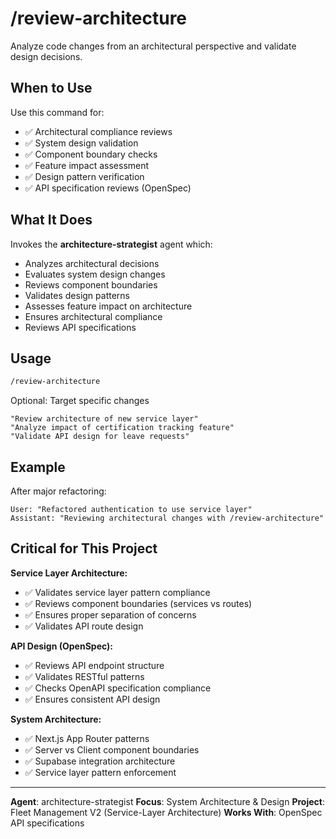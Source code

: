 # /review-architecture

Analyze code changes from an architectural perspective and validate design decisions.

## When to Use

Use this command for:
- ✅ Architectural compliance reviews
- ✅ System design validation
- ✅ Component boundary checks
- ✅ Feature impact assessment
- ✅ Design pattern verification
- ✅ API specification reviews (OpenSpec)

## What It Does

Invokes the **architecture-strategist** agent which:
- Analyzes architectural decisions
- Evaluates system design changes
- Reviews component boundaries
- Validates design patterns
- Assesses feature impact on architecture
- Ensures architectural compliance
- Reviews API specifications

## Usage

```bash
/review-architecture
```

Optional: Target specific changes
```
"Review architecture of new service layer"
"Analyze impact of certification tracking feature"
"Validate API design for leave requests"
```

## Example

After major refactoring:
```
User: "Refactored authentication to use service layer"
Assistant: "Reviewing architectural changes with /review-architecture"
```

## Critical for This Project

**Service Layer Architecture:**
- ✅ Validates service layer pattern compliance
- ✅ Reviews component boundaries (services vs routes)
- ✅ Ensures proper separation of concerns
- ✅ Validates API route design

**API Design (OpenSpec):**
- ✅ Reviews API endpoint structure
- ✅ Validates RESTful patterns
- ✅ Checks OpenAPI specification compliance
- ✅ Ensures consistent API design

**System Architecture:**
- ✅ Next.js App Router patterns
- ✅ Server vs Client component boundaries
- ✅ Supabase integration architecture
- ✅ Service layer pattern enforcement

---

**Agent**: architecture-strategist
**Focus**: System Architecture & Design
**Project**: Fleet Management V2 (Service-Layer Architecture)
**Works With**: OpenSpec API specifications
